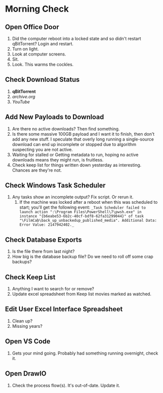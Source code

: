 # Morning Check

## Open Office Door

1. Did the computer reboot into a locked state and so didn't restart qBitTorrent? Login and restart.
2. Turn on light.
3. Look at computer screens.
4. Sit.
5. Look. This warms the cockles.

## Check Download Status

1. **qBitTorrent**
2. _archive.org_
3. _YouTube_

## Add New Payloads to Download

1. Are there no active downloads? Then find something.
2. Is there some massive 100GB payload and I want it to finish, then don't add any new stuff. I speculate that overly long running a single-source download can end up incomplete or stopped due to algorithm suspecting you are not active.
3. Waiting for stalled or Getting metadata to run, hoping no active downloads means they might run, is fruitless.
4. Check keep list for things written down yesterday as interesting. Chances are they're not.

## Check Windows Task Scheduler

1. Any tasks show an incomplete output? Fix script. Or rerun it.
   1. If the machine was locked after a reboot when this was scheduled to start; you'll get the following event: `_Task Scheduler failed to launch action ":\Program Files\PowerShell\7\pwsh.exe" in instance "{b6eabe53-6b2c-40cf-bdf8-62fa31299044}" of task "\FilmCab\back_up_unbackedup_published_media". Additional Data: Error Value: 2147942402._`

## Check Database Exports

1. Is the file there from last night?
2. How big is the database backup file? Do we need to roll off some crap backups?

## Check Keep List

1. Anything I want to search for or remove?
2. Update excel spreadsheet from Keep list movies marked as watched.

## Edit User Excel Interface Spreadsheet

1. Clean up?
2. Missing years?

## Open VS Code

1. Gets your mind going. Probably had something running overnight, check it.

## Open DrawIO

1. Check the process flow(s). It's out-of-date. Update it.
